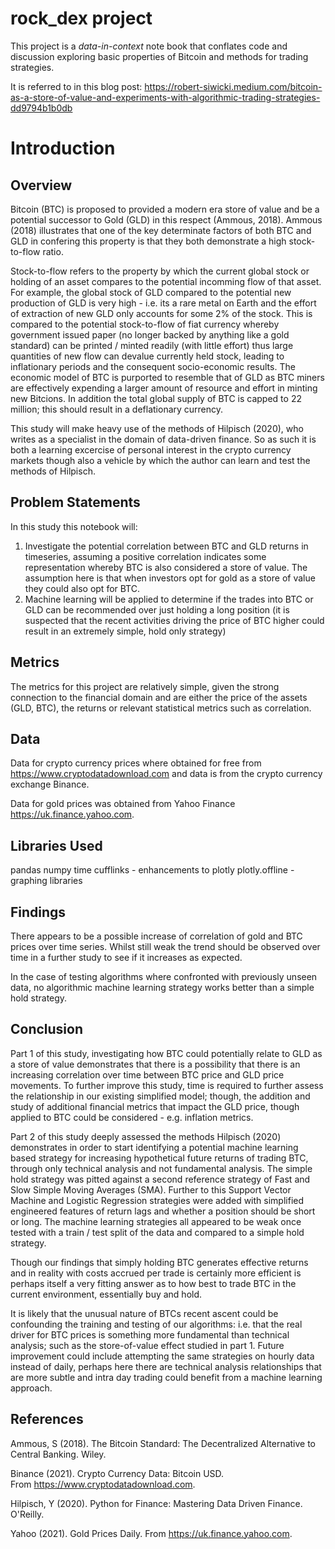 # rock_dex project

This project is a _data-in-context_ note book that conflates code and discussion exploring basic properties of Bitcoin and methods for trading strategies.

It is referred to in this blog post: https://robert-siwicki.medium.com/bitcoin-as-a-store-of-value-and-experiments-with-algorithmic-trading-strategies-dd9794b1b0db

# Introduction

## Overview

Bitcoin (BTC) is proposed to provided a modern era store of value and be a potential successor to Gold (GLD) in this respect (Ammous, 2018). Ammous (2018) illustrates that one of the key determinate factors of both BTC and GLD in confering this property is that they both demonstrate a high stock-to-flow ratio.

Stock-to-flow refers to the property by which the current global stock or holding of an asset compares to the potential incomming flow of that asset. For example, the global stock of GLD compared to the potential new production of GLD is very high - i.e. its a rare metal on Earth and the effort of extraction of new GLD only accounts for some 2% of the stock. This is compared to the potential stock-to-flow of fiat currency whereby government issued paper (no longer backed by anything like a gold standard) can be printed / minted readily (with little effort) thus large quantities of new flow can devalue currently held stock, leading to inflationary periods and the consequent socio-economic results. The economic model of BTC is purported to resemble that of GLD as BTC miners are effectively expending a larger amount of resource and effort in minting new Bitcions. In addition the total global supply of BTC is capped to 22 million; this should result in a deflationary currency.

This study will make heavy use of the methods of Hilpisch (2020), who writes as a specialist in the domain of data-driven finance. So as such it is both a learning excercise of personal interest in the crypto currency markets though also a vehicle by which the author can learn and test the methods of Hilpisch.

## Problem Statements

In this study this notebook will:

1. Investigate the potential correlation between BTC and GLD returns in timeseries, assuming a positive correlation indicates some representation whereby BTC is also considered a store of value. The assumption here is that when investors opt for gold as a store of value they could also opt for BTC.
2. Machine learning will be applied to determine if the trades into BTC or GLD can be recommended over just holding a long position (it is suspected that the recent activities driving the price of BTC higher could result in an extremely simple, hold only strategy)


## Metrics

The metrics for this project are relatively simple, given the strong connection to the financial domain and are either the price of the assets (GLD, BTC), the returns or relevant statistical metrics such as correlation.

## Data

Data for crypto currency prices where obtained for free from https://www.cryptodatadownload.com and data is from the crypto currency exchange Binance.

Data for gold prices was obtained from Yahoo Finance https://uk.finance.yahoo.com.

## Libraries Used

pandas
numpy
time
cufflinks - enhancements to plotly
plotly.offline - graphing libraries

## Findings

There appears to be a possible increase of correlation of gold and BTC prices over time series. Whilst still weak the trend should be observed over time in a further study to see if it increases as expected.

In the case of testing algorithms where confronted with previously unseen data, no algorithmic machine learning strategy works better than a simple hold strategy.

## Conclusion

Part 1 of this study, investigating how BTC could potentially relate to GLD as a store of value demonstrates that there is a possibility that there is an increasing correlation over time between BTC price and GLD price movements. To further improve this study, time is required to further assess the relationship in our existing simplified model; though, the addition and study of additional financial metrics that impact the GLD price, though applied to BTC could be considered - e.g. inflation metrics.

Part 2 of this study deeply assessed the methods Hilpisch (2020) demonstrates in order to start identifying a potential machine learning based strategy for increasing hypothetical future returns of trading BTC, through only technical analysis and not fundamental analysis. The simple hold strategy was pitted against a second reference strategy of Fast and Slow Simple Moving Averages (SMA). Further to this Support Vector Machine and Logistic Regression strategies were added with simplified engineered features of return lags and whether a position should be short or long. The machine learning strategies all appeared to be weak once tested with a train / test split of the data and compared to a simple hold strategy.

Though our findings that simply holding BTC generates effective returns and in reality with costs accrued per trade is certainly more efficient is perhaps itself a very fitting answer as to how best to trade BTC in the current environment, essentially buy and hold.

It is likely that the unusual nature of BTCs recent ascent could be confounding the training and testing of our algorithms: i.e. that the real driver for BTC prices is something more fundamental than technical analysis; such as the store-of-value effect studied in part 1.
Future improvement could include attempting the same strategies on hourly data instead of daily, perhaps here there are technical analysis relationships that are more subtle and intra day trading could benefit from a machine learning approach.

## References

Ammous, S (2018). The Bitcoin Standard: The Decentralized Alternative to Central Banking. Wiley.

Binance (2021). Crypto Currency Data: Bitcoin USD. From https://www.cryptodatadownload.com.

Hilpisch, Y (2020). Python for Finance: Mastering Data Driven Finance. O'Reilly.

Yahoo (2021). Gold Prices Daily. From https://uk.finance.yahoo.com.

